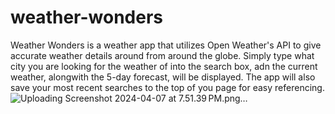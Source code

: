 # weather-wonders
Weather Wonders is a weather app that utilizes Open Weather's API to give accurate weather details around from around the globe. Simply type what city you are looking for the weather of into the search box, adn the current weather, alongwith the 5-day forecast, will be displayed. The app will also save your most recent searches to the top of you page for easy referencing. ![Uploading Screenshot 2024-04-07 at 7.51.39 PM.png…]()
